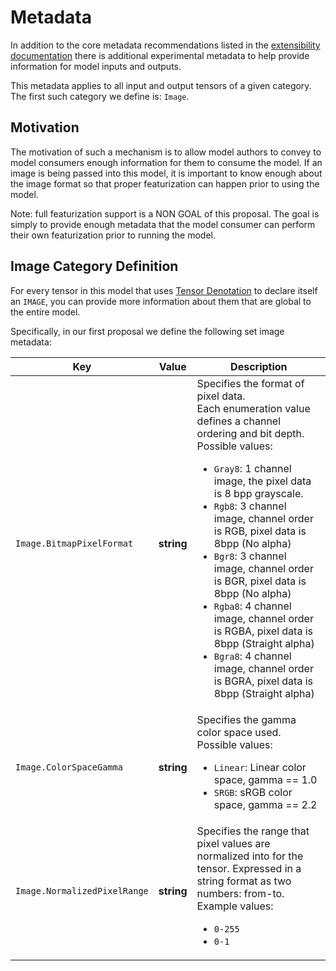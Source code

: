 # Metadata

In addition to the core metadata recommendations listed in the [extensibility documentation](IR.md#metadata) there is additional experimental metadata to help provide information for model inputs and outputs.  

This metadata applies to all input and output tensors of a given category.  The first such category we define is: `Image`.

## Motivation

The motivation of such a mechanism is to allow model authors to convey to model consumers enough information for them to consume the model.  If an image is being passed into this model, it is important to know enough
about the image format so that proper featurization can happen prior to using the model.   

Note: full featurization support is a NON GOAL of this proposal. The goal is simply to provide enough metadata that the model consumer can perform their own featurization prior to running the model.

## Image Category Definition

For every tensor in this model that uses [Tensor Denotation](TensorDenotation.md) to declare itself an `IMAGE`, you can provide more information about them that are global to the entire model.

Specifically, in our first proposal we define the following set image metadata:

|Key|Value|Description|
|-----|----|-----------|
|`Image.BitmapPixelFormat`|__string__|Specifies the format of pixel data.<br>Each enumeration value defines a channel ordering and bit depth.<br>Possible values: <ul><li>`Gray8`: 1 channel image, the pixel data is 8 bpp grayscale.</li><li>`Rgb8`: 3 channel image, channel order is RGB, pixel data is 8bpp (No alpha)</li><li>`Bgr8`: 3 channel image, channel order is BGR, pixel data is 8bpp (No alpha)</li><li>`Rgba8`: 4 channel image, channel order is RGBA, pixel data is 8bpp (Straight alpha)</li><li>`Bgra8`: 4 channel image, channel order is BGRA, pixel data is 8bpp (Straight alpha)</li></ul>|
|`Image.ColorSpaceGamma`|__string__|Specifies the gamma color space used.<br>Possible values:<ul><li>`Linear`: Linear color space, gamma == 1.0</li><li>`SRGB`: sRGB color space, gamma == 2.2</li></ul>|
|`Image.NormalizedPixelRange`|__string__|Specifies the range that pixel values are normalized into for the tensor.  Expressed in a string format as two numbers: from-to.<br>Example values:<ul><li>`0-255`</li><li>`0-1`</li></ul>|


		
